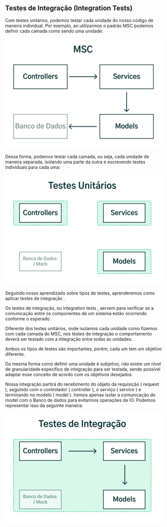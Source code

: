 ## Testes de Integração (Integration Tests)

Com testes unitários, podemos testar cada unidade do nosso código de maneira individual. Por exemplo, ao utilizarmos o padrão MSC podemos definir cada camada como sendo uma unidade:

<img src='msc.png'/>


Dessa forma, podemos testar cada camada, ou seja, cada unidade de maneira separada, isolando uma parte da outra e escrevendo testes individuais para cada uma:

<img src='unit-tests.png'/>

Seguindo nosso aprendizado sobre tipos de testes, aprenderemos como aplicar testes de integração .

Os testes de integração, ou integration tests , servem para verificar se a comunicação entre os componentes de um sistema estão ocorrendo conforme o esperado.

Diferente dos testes unitários, onde isolamos cada unidade como fizemos com cada camada do MSC, nos testes de integração o comportamento deverá ser testado com a integração entre todas as unidades.

Ambos os tipos de testes são importantes, porém, cada um tem um objetivo diferente.

Da mesma forma como definir uma unidade é subjetivo, não existe um nível de granularidade específico de integração para ser testada, sendo possível adaptar esse conceito de acordo com os objetivos desejados.

Nossa integração partirá do recebimento do objeto da requisição ( request ), seguindo com o controlador ( controller ), o serviço ( service ) e terminando no modelo ( model ). Iremos apenas isolar a comunicação do model com o Banco de dados para evitarmos operações de IO. Podemos representar isso da seguinte maneira:

<img src='integration-tests.png'/>

